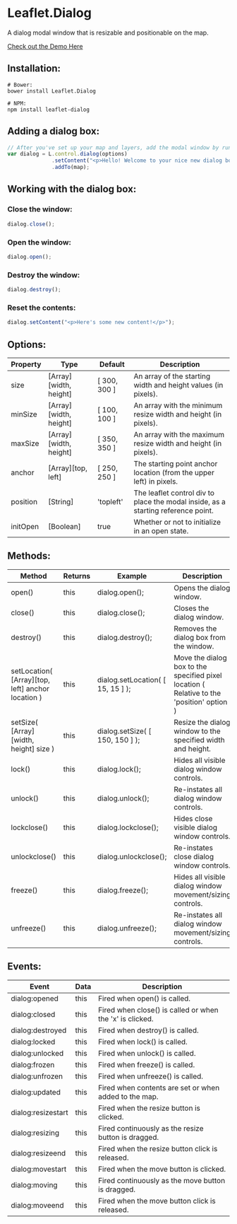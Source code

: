 # Leaflet.Dialog

A dialog modal window that is resizable and positionable on the map.

[Check out the Demo Here](http://nbtsolutions.github.io/Leaflet.Dialog/)

## Installation:

````shell
# Bower:
bower install Leaflet.Dialog
````

````shell
# NPM:
npm install leaflet-dialog
````

## Adding a dialog box:

````js
// After you've set up your map and layers, add the modal window by running:
var dialog = L.control.dialog(options)
              .setContent("<p>Hello! Welcome to your nice new dialog box!</p>")
              .addTo(map);
````

## Working with the dialog box:

### Close the window:

````js
dialog.close();
````

### Open the window:

````js
dialog.open();
````

### Destroy the window:

````js
dialog.destroy();
````

### Reset the contents:

````js
dialog.setContent("<p>Here's some new content!</p>");
````

## Options:

| Property | Type | Default | Description
| --- | --- | --- | ---
| size | [Array][width, height] | [ 300, 300 ] | An array of the starting width and height values (in pixels).
| minSize | [Array][width, height] | [ 100, 100 ] | An array with the minimum resize width and height (in pixels).
| maxSize | [Array][width, height] | [ 350, 350 ] | An array with the maximum resize width and height (in pixels).
| anchor | [Array][top, left] | [ 250, 250 ] | The starting point anchor location (from the upper left) in pixels.
| position | [String] | 'topleft' | The leaflet control div to place the modal inside, as a starting reference point.
| initOpen | [Boolean] | true | Whether or not to initialize in an open state.

## Methods:

| Method | Returns | Example | Description
| --- | --- | --- | ---
| open() | this | dialog.open(); | Opens the dialog window.
| close() | this | dialog.close(); | Closes the dialog window.
| destroy() | this | dialog.destroy(); | Removes the dialog box from the window.
| setLocation( [Array][top, left] anchor location ) | this | dialog.setLocation( [ 15, 15 ] ); | Move the dialog box to the specified pixel location ( Relative to the 'position' option )
| setSize( [Array][width, height] size ) | this | dialog.setSize( [ 150, 150 ] ); | Resize the dialog window to the specified width and height.
| lock() | this | dialog.lock(); | Hides all visible dialog window controls.
| unlock() | this | dialog.unlock(); | Re-instates all dialog window controls.
| lockclose() | this | dialog.lockclose(); | Hides close visible dialog window controls.
| unlockclose() | this | dialog.unlockclose(); | Re-instates close dialog window controls.
| freeze() | this | dialog.freeze(); | Hides all visible dialog window movement/sizing controls.
| unfreeze() | this | dialog.unfreeze(); | Re-instates all dialog window movement/sizing controls.

## Events:

| Event | Data | Description
| --- | --- | ---
| dialog:opened | this | Fired when open() is called.
| dialog:closed | this | Fired when close() is called or when the 'x' is clicked.
| dialog:destroyed | this | Fired when destroy() is called.
| dialog:locked | this | Fired when lock() is called.
| dialog:unlocked | this | Fired when unlock() is called.
| dialog:frozen | this | Fired when freeze() is called.
| dialog:unfrozen | this | Fired when unfreeze() is called.
| dialog:updated | this | Fired when contents are set or when added to the map.
| dialog:resizestart | this | Fired when the resize button is clicked.
| dialog:resizing | this | Fired continuously as the resize button is dragged.
| dialog:resizeend | this | Fired when the resize button click is released.
| dialog:movestart | this | Fired when the move button is clicked.
| dialog:moving | this | Fired continuously as the move button is dragged.
| dialog:moveend | this | Fired when the move button click is released.
